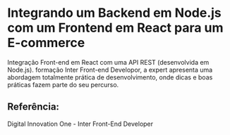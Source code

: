 # Integrando um Backend em Node.js com um Frontend em React para um E-commerce

Integração Front-end em React com uma API REST (desenvolvida em Node.js). formação Inter Front-end Developor, a expert apresenta uma abordagem totalmente prática de desenvolvimento, onde dicas e boas práticas fazem parte do seu percurso.

## Referência:
Digital Innovation One - Inter Front-End Developer